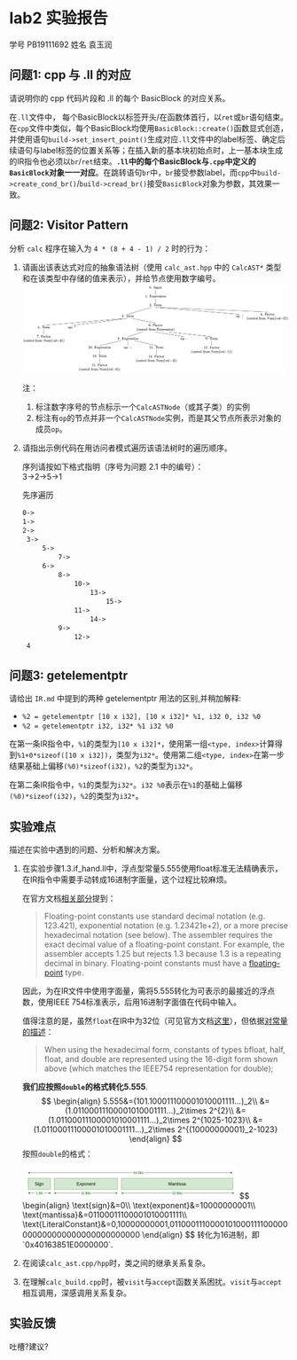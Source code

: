 # lab2 实验报告
学号 PB19111692 姓名 袁玉润

## 问题1: cpp 与 .ll 的对应
请说明你的 cpp 代码片段和 .ll 的每个 BasicBlock 的对应关系。

在`.ll`文件中， 每个BasicBlock以标签开头/在函数体首行，以`ret`或`br`语句结束。在`cpp`文件中类似，每个BasicBlock均使用`BasicBlock::create()`函数显式创造，并使用语句`build->set_insert_point()`生成对应`.ll`文件中的label标签、确定后续语句与label标签的位置关系等；在插入新的基本块初始点时，上一基本块生成的IR指令也必须以`br`/`ret`结束。**`.ll`中的每个BasicBlock与`.cpp`中定义的`BasicBlock`对象一一对应**。在跳转语句`br`中，`br`接受参数label，而`cpp`中`build->create_cond_br()`/`build->cread_br()`接受`BasicBlock`对象为参数，其效果一致。

## 问题2: Visitor Pattern
分析 `calc` 程序在输入为 `4 * (8 + 4 - 1) / 2` 时的行为：
1. 请画出该表达式对应的抽象语法树（使用 `calc_ast.hpp` 中的 `CalcAST*` 类型和在该类型中存储的值来表示），并给节点使用数字编号。
   ![image-20211020204045966](report.assets/image-20211020204045966.png)

   注：

   1. 标注数字序号的节点标示一个`CalcASTNode`（或其子类）的实例
   2. 标注有`op`的节点并非一个`CalcASTNode`实例，而是其父节点所表示对象的成员`op`。

2. 请指出示例代码在用访问者模式遍历该语法树时的遍历顺序。

   序列请按如下格式指明（序号为问题 2.1 中的编号）：  
   3->2->5->1

   先序遍历

   ```
   0->
   1->
   2->
   	3->
   		5->
   			7->
   		6->
   			8->
   				10->
   					13->
   						15->
   				11->
   					14->
   			9->
   				12->
   	4
   ```

## 问题3: getelementptr
请给出 `IR.md` 中提到的两种 getelementptr 用法的区别,并稍加解释:
  - `%2 = getelementptr [10 x i32], [10 x i32]* %1, i32 0, i32 %0`
  - `%2 = getelementptr i32, i32* %1 i32 %0`

在第一条IR指令中，`%1`的类型为`[10 x i32]*`，使用第一组`<type, index>`计算得到`%1+0*sizeof([10 x i32])`，类型为`i32*`。使用第二组`<type, index>`在第一步结果基础上偏移`(%0)*sizeof(i32)`，`%2`的类型为`i32*`。

在第二条IR指令中，`%1`的类型为`i32*`。`i32 %0`表示在`%1`的基础上偏移`(%0)*sizeof(i32)`，`%2`的类型为`i32*`。

## 实验难点
描述在实验中遇到的问题、分析和解决方案。

1. 在实验步骤1.3.if_hand.ll中，浮点型常量5.555使用float标准无法精确表示，在IR指令中需要手动转成16进制字面量，这个过程比较麻烦。

   在官方文档[相关部分](https://llvm.org/docs/LangRef.html#:~:text=Floating-point%20constants%20use,a%20floating-point%20type.)提到：

   > Floating-point constants use standard decimal notation (e.g. 123.421), exponential notation (e.g. 1.23421e+2), or a more precise hexadecimal notation (see below). The assembler requires the exact decimal value of a floating-point constant. For example, the assembler accepts 1.25 but rejects 1.3 because 1.3 is a repeating decimal in binary. Floating-point constants must have a [floating-point](https://llvm.org/docs/LangRef.html#t-floating) type.

   因此，为在IR文件中使用字面量，需将5.555转化为可表示的最接近的浮点数，使用IEEE 754标准表示，后用16进制字面值在代码中输入。

   值得注意的是，虽然`float`在IR中为32位（可见官方文档[这里](https://llvm.org/docs/LangRef.html#:~:text=32-bit%20floating-point%20value)），但依据[对常量的描述](https://llvm.org/docs/LangRef.html#:~:text=When%20using%20the%20hexadecimal%20form%2C%20constants%20of%20types%20bfloat%2C%20half%2C%20float%2C%20and%20double%20are%20represented%20using%20the%2016-digit%20form%20shown%20above%20(which%20matches%20the%20IEEE754%20representation%20for%20double))：

   > When using the hexadecimal form, constants of types bfloat, half, float, and double are represented using the 16-digit form shown above (which matches the IEEE754 representation for double);

   **我们应按照`double`的格式转化5.555**. 
   $$
   \begin{align}
   5.555&=(101.100011100001010001111...)_2\\
   &=(1.01100011100001010001111...)_2\times 2^{2}\\
   &=(1.01100011100001010001111...)_2\times 2^{1025-1023}\\
   &=(1.01100011100001010001111...)_2\times 2^{(10000000001)_2-1023}
   \end{align}
   $$
   按照`double`的格式：

   <img src="report.assets/image-20211017192026742.png" alt="image-20211017192026742" style="zoom:50%;" />
   $$
   \begin{align}
   \text{sign}&=0\\
   \text{exponent}&=10000000001\\
   \text{mantissa}&=01100011100001010001111\\
   \text{LiteralConstant}&=0,10000000001,0110001110000101000111100000000000000000000000000000
   \end{align}
   $$
   转化为16进制，即`0x40163851E0000000`. 

2. 在阅读`calc_ast.cpp/hpp`时，类之间的继承关系复杂。

3. 在理解`calc_build.cpp`时，被`visit`与`accept`函数关系困扰。`visit`与`accept`相互调用，深感调用关系复杂。

## 实验反馈
吐槽?建议?
